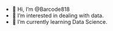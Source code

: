 - 👋 Hi, I’m @Barcode818
- 👀 I’m interested in dealing with data.
- 🌱 I’m currently learning Data Science.

<!---
Barcode818/Barcode818 is a ✨ special ✨ repository because its `README.md` (this file) appears on your GitHub profile.
You can click the Preview link to take a look at your changes.
--->

